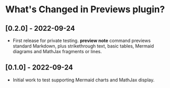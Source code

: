# What's Changed in Previews plugin?

## [0.2.0] - 2022-09-24
- First release for private testing. **preview note** command previews standard Markdown, plus strikethrough text, basic tables, Mermaid diagrams and MathJax fragments or lines.

## [0.1.0] - 2022-09-24
- Initial work to test supporting Mermaid charts and MathJax display.
